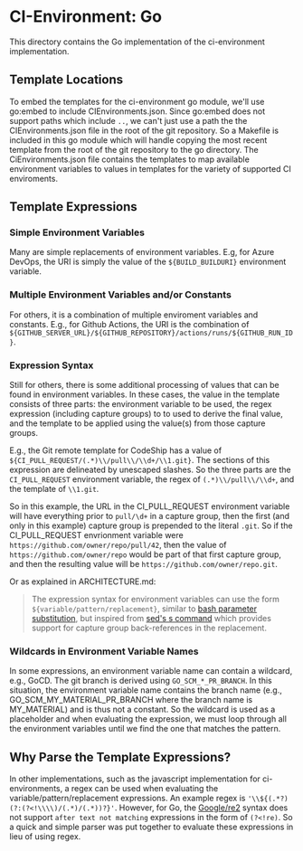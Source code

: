 # CI-Environment: Go

This directory contains the Go implementation of the ci-environment implementation.

## Template Locations
To embed the templates for the ci-environment go module, we'll use go:embed to include CIEnvironments.json. Since go:embed does not support paths which include `..`, we can't just use a path the the CIEnvironments.json file in the root of the git repository. So a Makefile is included in this go module which will handle copying the most recent template from the root of the git repository to the go directory. The CiEnvironments.json file contains the templates to map available environment variables to values in templates for the variety of supported CI enviroments.

## Template Expressions

### Simple Environment Variables
Many are simple replacements of environment variables. E.g, for Azure DevOps, the URI is simply the value of the `${BUILD_BUILDURI}` environment variable.

### Multiple Environment Variables and/or Constants
For others, it is a combination of multiple enviroment variables and constants. E.g., for Github Actions, the URI is the combination of `${GITHUB_SERVER_URL}/${GITHUB_REPOSITORY}/actions/runs/${GITHUB_RUN_ID}`.

### Expression Syntax
Still for others, there is some additional processing of values that can be found in environment variables. In these cases, the value in the template consists of three parts: the environment variable to be used, the regex expression (including capture groups) to to used to derive the final value, and the template to be applied using the value(s) from those
capture groups.

E.g., the Git remote template for CodeShip has a value of `${CI_PULL_REQUEST/(.*)\\/pull\\/\\d+/\\1.git}`. The sections of this expression are delineated by unescaped slashes.  So the three parts are the `CI_PULL_REQUEST` environment variable, the regex of `(.*)\\/pull\\/\\d+`, and the template of `\\1.git`.

So in this example, the URL in the CI_PULL_REQUEST environment variable will have everything prior to `pull/\d+` in a capture group, then the first (and only in this example) capture group is prepended to the literal `.git`. So if the CI_PULL_REQUEST envrionment variable were `https://github.com/owner/repo/pull/42`, then the value of `https://github.com/owner/repo` would be part of that first capture group, and then the resulting value will be `https://github.com/owner/repo.git`.

Or as explained in ARCHITECTURE.md:
>The expression syntax for environment variables can use the form `${variable/pattern/replacement}`, similar to [bash parameter substitution](https://tldp.org/LDP/abs/html/parameter-substitution.html), but inspired from [sed's s command](https://www.gnu.org/software/sed/manual/html_node/The-_0022s_0022-Command.html) which provides support for capture group back-references in the replacement.

### Wildcards in Environment Variable Names
In some expressions, an environment variable name can contain a wildcard, e.g., GoCD. The git branch is derived using `GO_SCM_*_PR_BRANCH`. In this situation, the environment variable name contains the branch name (e.g., GO_SCM_MY_MATERIAL_PR_BRANCH where the branch name is MY_MATERIAL) and is thus not a constant. So the wildcard is used as a placeholder and when evaluating the expression, we must loop through all the environment variables until we find the one that matches the pattern.

## Why Parse the  Template Expressions?
In other implementations, such as the javascript implementation for ci-environments, a regex can be used when evaluating the variable/pattern/replacement expressions. An example regex is `'\\${(.*?)(?:(?<!\\\\)/(.*)/(.*))?}'`.  However, for Go, the [Google/re2](https://github.com/google/re2/wiki/Syntax) syntax does not support `after text not matching` expressions in the form of `(?<!re)`. So a quick and simple parser was put together to evaluate these expressions in lieu of using regex.
